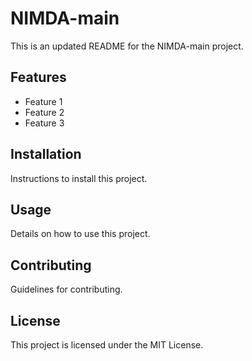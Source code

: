 # NIMDA-main

This is an updated README for the NIMDA-main project.

## Features
- Feature 1
- Feature 2
- Feature 3

## Installation
Instructions to install this project.

## Usage
Details on how to use this project.

## Contributing
Guidelines for contributing.

## License
This project is licensed under the MIT License.